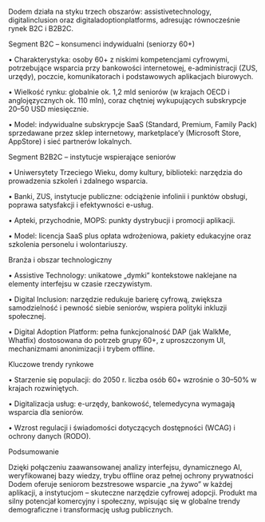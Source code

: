 Dodem działa na styku trzech obszarów: assistivetechnology, digitalinclusion oraz digitaladoptionplatforms, adresując równocześnie rynek B2C i B2B2C.

Segment B2C – konsumenci indywidualni (seniorzy 60+)

• Charakterystyka: osoby 60+ z niskimi kompetencjami cyfrowymi, potrzebujące wsparcia przy bankowości internetowej, e-administracji (ZUS, urzędy), poczcie, komunikatorach i podstawowych aplikacjach biurowych.

• Wielkość rynku: globalnie ok. 1,2 mld seniorów (w krajach OECD i anglojęzycznych ok. 110 mln), coraz chętniej wykupujących subskrypcje 20–50 USD miesięcznie.

• Model: indywidualne subskrypcje SaaS (Standard, Premium, Family Pack) sprzedawane przez sklep internetowy, marketplace’y (Microsoft Store, AppStore) i sieć partnerów lokalnych.

Segment B2B2C – instytucje wspierające seniorów

• Uniwersytety Trzeciego Wieku, domy kultury, biblioteki: narzędzia do prowadzenia szkoleń i zdalnego wsparcia.

• Banki, ZUS, instytucje publiczne: odciążenie infolinii i punktów obsługi, poprawa satysfakcji i efektywności e-usług.

• Apteki, przychodnie, MOPS: punkty dystrybucji i promocji aplikacji.

• Model: licencja SaaS plus opłata wdrożeniowa, pakiety edukacyjne oraz szkolenia personelu i wolontariuszy.

Branża i obszar technologiczny

• Assistive Technology: unikatowe „dymki” kontekstowe naklejane na elementy interfejsu w czasie rzeczywistym.

• Digital Inclusion: narzędzie redukuje barierę cyfrową, zwiększa samodzielność i pewność siebie seniorów, wspiera polityki inkluzji społecznej.

• Digital Adoption Platform: pełna funkcjonalność DAP (jak WalkMe, Whatfix) dostosowana do potrzeb grupy 60+, z uproszczonym UI, mechanizmami anonimizacji i trybem offline.

Kluczowe trendy rynkowe

• Starzenie się populacji: do 2050 r. liczba osób 60+ wzrośnie o 30–50% w krajach rozwiniętych.

• Digitalizacja usług: e-urzędy, bankowość, telemedycyna wymagają wsparcia dla seniorów.

• Wzrost regulacji i świadomości dotyczących dostępności (WCAG) i ochrony danych (RODO).

Podsumowanie

Dzięki połączeniu zaawansowanej analizy interfejsu, dynamicznego AI, weryfikowanej bazy wiedzy, trybu offline oraz pełnej ochrony prywatności Dodem oferuje seniorom bezstresowe wsparcie „na żywo” w każdej aplikacji, a instytucjom – skuteczne narzędzie cyfrowej adopcji. Produkt ma silny potencjał komercyjny i społeczny, wpisując się w globalne trendy demograficzne i transformację usług publicznych.
